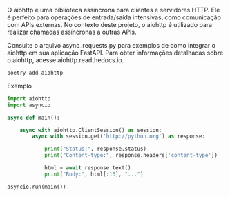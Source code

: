 O aiohttp é uma biblioteca assíncrona para clientes e servidores HTTP. Ele é perfeito para operações de entrada/saída intensivas, como comunicação com APIs externas. No contexto deste projeto, o aiohttp é utilizado para realizar chamadas assíncronas a outras APIs.

Consulte o arquivo async_requests.py para exemplos de como integrar o aiohttp em sua aplicação FastAPI. Para obter informações detalhadas sobre o aiohttp, acesse aiohttp.readthedocs.io.


```bash
poetry add aiohttp
```

Exemplo

```python
import aiohttp
import asyncio

async def main():

    async with aiohttp.ClientSession() as session:
        async with session.get('http://python.org') as response:

            print("Status:", response.status)
            print("Content-type:", response.headers['content-type'])

            html = await response.text()
            print("Body:", html[:15], "...")

asyncio.run(main())

```